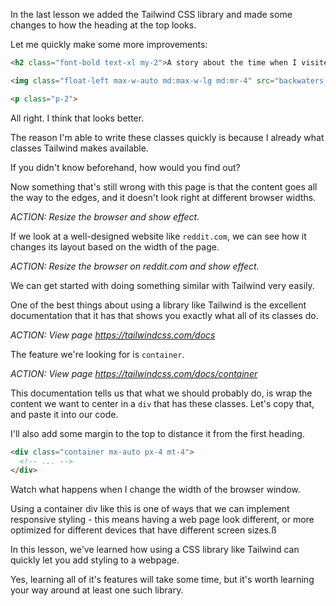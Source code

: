 In the last lesson we added the Tailwind CSS library and made some changes to how the heading at the top looks.

Let me quickly make some more improvements:

```html
<h2 class="font-bold text-xl my-2">A story about the time when I visited a backwaters.</h2>

<img class="float-left max-w-auto md:max-w-lg md:mr-4" src="backwaters.jpg" alt="A scenic backwater image" />

<p class="p-2">
```

All right. I think that looks better.

The reason I'm able to write these classes quickly is because I already what classes Tailwind makes available.

If you didn't know beforehand, how would you find out?

Now something that's still wrong with this page is that the content goes all the way to the edges, and it doesn't look right at different browser widths.

_ACTION: Resize the browser and show effect._

If we look at a well-designed website like `reddit.com`, we can see how it changes its layout based on the width of the page.

_ACTION: Resize the browser on reddit.com and show effect._

We can get started with doing something similar with Tailwind very easily.

One of the best things about using a library like Tailwind is the excellent documentation that it has that shows you exactly what all of its classes do.

_ACTION: View page https://tailwindcss.com/docs_

The feature we're looking for is `container`.

_ACTION: View page https://tailwindcss.com/docs/container_

This documentation tells us that what we should probably do, is wrap the content we want to center in a `div` that has these classes. Let's copy that, and paste it into our code.

I'll also add some margin to the top to distance it from the first heading.

```html
<div class="container mx-auto px-4 mt-4">
  <!-- ... -->
</div>
```

Watch what happens when I change the width of the browser window.

Using a container div like this is one of ways that we can implement responsive styling - this means having a web page look different, or more optimized for different devices that have different screen sizes.ß

In this lesson, we've learned how using a CSS library like Tailwind can quickly let you add styling to a webpage.

Yes, learning all of it's features will take some time, but it's worth learning your way around at least one such library.
